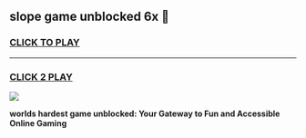 
## slope game unblocked 6x 👋
<h3>
<a href="https://premium.freeplayer.one?title=slope_game_unblocked_6x&ref=13F">CLICK TO PLAY</a></h3>
<hr>

<h3>
<a href="https://premium.freeplayer.one?title=slope_game_unblocked_6x&ref=13F">CLICK 2 PLAY</a>
  
</h3>

<a href="https://premium.freeplayer.one?title=slope_game_unblocked_6x&ref=12F/"><img src="https://clearcache.store/games.png"></a>


**worlds hardest game unblocked: Your Gateway to Fun and Accessible Online Gaming**

